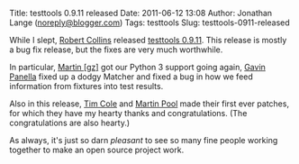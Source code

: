 Title: testtools 0.9.11 released
Date: 2011-06-12 13:08
Author: Jonathan Lange (noreply@blogger.com)
Tags: testtools
Slug: testtools-0911-released

While I slept, [Robert Collins](https://launchpad.net/~lifeless)
released [testtools
0.9.11](http://pypi.python.org/pypi/testtools/0.9.11). This release is
mostly a bug fix release, but the fixes are very much worthwhile.  
  
In particular, [Martin [gz]](https://launchpad.net/~gz) got our Python 3
support going again, [Gavin Panella](http://gavinpanella.com/) fixed up
a dodgy Matcher and fixed a bug in how we feed information from fixtures
into test results.  
  
Also in this release, [Tim Cole](https://launchpad.net/~tcole) and
[Martin Pool](http://sourcefrog.net/) made their first ever patches, for
which they have my hearty thanks and congratulations. (The
congratulations are also hearty.)  
  
As always, it's just so darn *pleasant* to see so many fine people
working together to make an open source project work.

